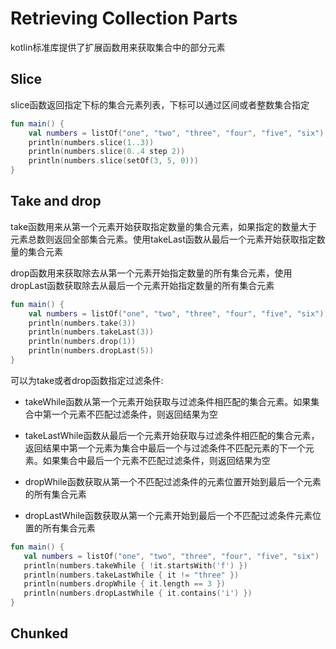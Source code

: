 # Retrieving Collection Parts
kotlin标准库提供了扩展函数用来获取集合中的部分元素

## Slice
slice函数返回指定下标的集合元素列表，下标可以通过区间或者整数集合指定

```kotlin
fun main() {
    val numbers = listOf("one", "two", "three", "four", "five", "six")    
    println(numbers.slice(1..3))
    println(numbers.slice(0..4 step 2))
    println(numbers.slice(setOf(3, 5, 0)))    
}
```

## Take and drop
take函数用来从第一个元素开始获取指定数量的集合元素，如果指定的数量大于元素总数则返回全部集合元素。使用takeLast函数从最后一个元素开始获取指定数量的集合元素

drop函数用来获取除去从第一个元素开始指定数量的所有集合元素，使用dropLast函数获取除去从最后一个元素开始指定数量的所有集合元素

```kotlin
fun main() {
    val numbers = listOf("one", "two", "three", "four", "five", "six")
    println(numbers.take(3))
    println(numbers.takeLast(3))
    println(numbers.drop(1))
    println(numbers.dropLast(5))
}
```

可以为take或者drop函数指定过滤条件:
 
 * takeWhile函数从第一个元素开始获取与过滤条件相匹配的集合元素。如果集合中第一个元素不匹配过滤条件，则返回结果为空
 
 * takeLastWhile函数从最后一个元素开始获取与过滤条件相匹配的集合元素，返回结果中第一个元素为集合中最后一个与过滤条件不匹配元素的下一个元素。如果集合中最后一个元素不匹配过滤条件，则返回结果为空
 
 * dropWhile函数获取从第一个不匹配过滤条件的元素位置开始到最后一个元素的所有集合元素
 
* dropLastWhile函数获取从第一个元素开始到最后一个不匹配过滤条件元素位置的所有集合元素
 
 ```kotlin
 fun main() {
    val numbers = listOf("one", "two", "three", "four", "five", "six")
    println(numbers.takeWhile { !it.startsWith('f') })
    println(numbers.takeLastWhile { it != "three" })
    println(numbers.dropWhile { it.length == 3 })
    println(numbers.dropLastWhile { it.contains('i') })
}
 ```
 
 ## Chunked
 
 
 





